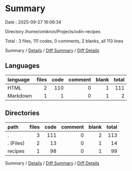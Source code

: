 # Summary

Date : 2025-09-27 16:06:34

Directory /home/omikron/Projects/odin-recipes

Total : 3 files,  111 codes, 0 comments, 2 blanks, all 113 lines

Summary / [Details](details.md) / [Diff Summary](diff.md) / [Diff Details](diff-details.md)

## Languages
| language | files | code | comment | blank | total |
| :--- | ---: | ---: | ---: | ---: | ---: |
| HTML | 2 | 110 | 0 | 1 | 111 |
| Markdown | 1 | 1 | 0 | 1 | 2 |

## Directories
| path | files | code | comment | blank | total |
| :--- | ---: | ---: | ---: | ---: | ---: |
| . | 3 | 111 | 0 | 2 | 113 |
| . (Files) | 2 | 13 | 0 | 1 | 14 |
| recipes | 1 | 98 | 0 | 1 | 99 |

Summary / [Details](details.md) / [Diff Summary](diff.md) / [Diff Details](diff-details.md)